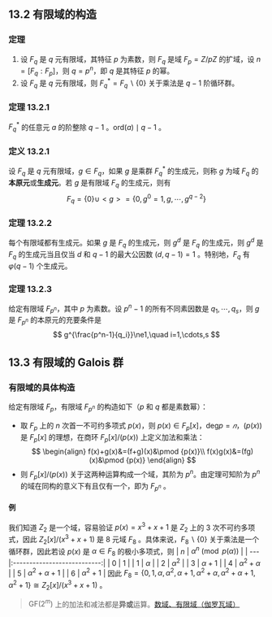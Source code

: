 ## 13.2 有限域的构造

### 定理

1. 设 $F_q$ 是 $q$ 元有限域，其特征 $p$ 为素数，则 $F_q$ 是域 $F_p=Z/pZ$ 的扩域，设 $n=[F_q:F_p]$，则 $q=p^n$，即 $q$ 是其特征 $p$ 的幂。
2. 设 $F_q$ 是 $q$ 元有限域，则 $F_q^*=F_q\backslash\{0\}$ 关于乘法是 $q-1$ 阶循环群。


### 定理 13.2.1

$F^*_q$ 的任意元 $a$ 的阶整除 $q-1$ 。$\text{ord}(a)\mid q-1$ 。


### 定义 13.2.1

设 $F_q$ 是 $q$ 元有限域，$g\in F_q$，如果 $g$ 是乘群 $F_q^*$ 的生成元，则称 $g$ 为域 $F_q$ 的**本原元**或**生成元**。若 $g$ 是有限域 $F_q$ 的生成元，则有 $$F_q=\{0\}\cup<g>=\{0,g^0=1,g,\cdots,g^{q-2}\}$$

### 定理 13.2.2

每个有限域都有生成元。如果 $g$ 是 $F_q$ 的生成元，则 $g^d$ 是 $F_q$ 的生成元，则 $g^d$ 是 $F_q$ 的生成元当且仅当 $d$ 和 $q-1$ 的最大公因数 $(d,q-1)=1$ 。特别地，$F_q$ 有 $\varphi(q-1)$ 个生成元。


### 定理 13.2.3

给定有限域 $F_{p^n}$，其中 $p$ 为素数。设 $p^n-1$ 的所有不同素因数是 $q_1,\cdots,q_s$，则 $g$ 是 $F_{p^n}$ 的本原元的充要条件是
$$
g^{\frac{p^n-1}{q_i}}\ne1,\quad i=1,\cdots,s
$$


## 13.3 有限域的 Galois 群

### 有限域的具体构造

给定有限域 $F_p$，有限域 $F_{p^n}$ 的构造如下（$p$ 和 $q$ 都是素数幂）：
- 取 $F_p$ 上的 $n$ 次首一不可约多项式 $p(x)$，则 $p(x)\in F_p[x]$，$\text{deg}p=𝑛$，$(p(x))$ 是 $F_p[x]$ 的理想，在商环 $F_p[x]/(p(x))$ 上定义加法和乘法：
$$
\begin{align}
f(x)+g(x)&=(f+g)(x)&\pmod {p(x)}\\
f(x)g(x)&=(fg)(x)&\pmod {p(x)}
\end{align}
$$
- 则 $F_p[x]/(p(x))$ 关于这两种运算构成一个域，其阶为 $p^n$。由定理可知阶为 $p^n$ 的域在同构的意义下有且仅有一个，即为 $F_{p^n}$ 。

#### 例

我们知道 $Z_2$ 是一个域，容易验证 $p(x)=x^3+x+1$ 是 $Z_2$ 上的 $3$ 次不可约多项式，因此 $Z_2[x]/(x^3+x+1)$ 是 $8$ 元域 $F_8$ 。具体来说，$F_8\backslash \{0\}$ 关于乘法是一个循环群，因此若设 $p(x)$ 是 $\alpha\in F_8$ 的极小多项式，则
| $n$ | $\alpha^n\pmod {p(\alpha)}$ |
| --- |:---------------------------:|
| 0   |              $1$              |
| 1   |          $\alpha$           |
| 2   |         $\alpha^2$          |
| 3   |        $\alpha+1$         |
| 4   |      $\alpha^2+\alpha$      |
| 5   |     $\alpha^2+\alpha+1$     |
| 6   |        $\alpha^2+1$         |
因此 $F_8=\{0,1,\alpha,\alpha^2,\alpha+1,\alpha^2+\alpha,\alpha^2+\alpha+1,\alpha^2+1\}≅Z_2[x]/(x^3+x+1)$ 。
> $\text{GF}(2^m)$ 上的加法和减法都是**异或**运算。[数域、有限域（伽罗瓦域）](https://blog.csdn.net/suoluo_2020/article/details/119618283)

